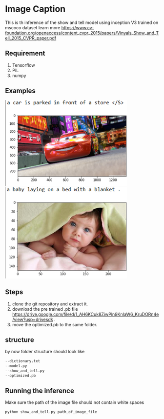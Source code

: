 # Image Caption
This is th inference of the show and tell model using inception V3 trained on mscoco dataset learn more 
https://www.cv-foundation.org/openaccess/content_cvpr_2015/papers/Vinyals_Show_and_Tell_2015_CVPR_paper.pdf

## Requirement
1. Tensorflow
2. PIL
3. numpy

## Examples
<img src="https://github.com/Gurpreetsingh9465/imageCaption/blob/master/examples/Screenshot%20(10).png" width="400">
<img src="https://github.com/Gurpreetsingh9465/imageCaption/blob/master/examples/Screenshot%20(17).png" width="400">



## Steps

1. clone the git repository and extract it.
2. download the pre trained .pb file https://drive.google.com/file/d/1_AH6KCuk8ZiwPln9KnIaW6_KruDORn4e/view?usp=drivesdk .
3. move the optimized.pb to the same folder.

## structure
by now folder structure should look like
```shell
--dictionary.txt
--model.py
--show_and_tell.py
--optimized.pb
```

## Running the inference
Make sure the path of the image file should not contain white spaces
```shell
python show_and_tell.py path_of_image_file
```


